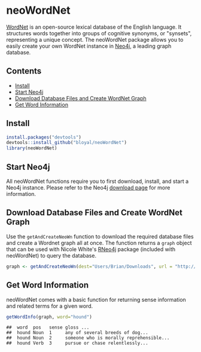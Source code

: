 # neoWordNet

[WordNet](https://wordnet.princeton.edu/wordnet/) is an open-source lexical database of the English language. It structures words together into groups of cognitive synonyms, or "synsets", representing a unique concept. The neoWordNet package allows you to easily create your own WordNet instance in [Neo4j](http://neo4j.com/), a leading graph database.

## Contents

* [Install](#install)
* [Start Neo4j](#start-neo4j)
* [Download Database Files and Create WordNet Graph](#create-graph)
* [Get Word Information](#get-word-info)

##  <a name="#install"></a>Install

```r
install.packages("devtools")
devtools::install_github("bloyal/neoWordNet")
library(neoWordNet)
```

## <a name="#start-neo4j"></a>Start Neo4j

All neoWordNet functions require you to first download, install, and start a Neo4j instance. Please refer to the Neo4j [download page](http://neo4j.com/download/) for more information.

## <a name="#create-graph"></a>Download Database Files and Create WordNet Graph

Use the `getAndCreateNeoWn` function to download the required database files and create a Wordnet graph all at once. The function returns a `graph` object that can be used with Nicole White's [RNeo4j]("https://github.com/nicolewhite/RNeo4j") package (included with neoWordNet) to query the database.

```r
graph <- getAndCreateNeoWn(dest="Users/Brian/Downloads", url = "http://localhost:7474/db/data/", username="neo4j",password="password")
```
## <a name="#get-word-info"></a>Get Word Information

neoWordNet comes with a basic function for returning sense information and related terms for a given word. 

```r
getWordInfo(graph, word="hound")
```
```
##  word  pos   sense gloss ...
##  hound Noun  1     any of several breeds of dog...
##  hound Noun  2     someone who is morally reprehensible...
##  hound Verb  3     pursue or chase relentlessly...
```
